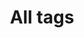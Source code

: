 ---
layout: alltags
title: All tags
description: Navigates to individual tag pages where you can see the posts of a specific tag
---